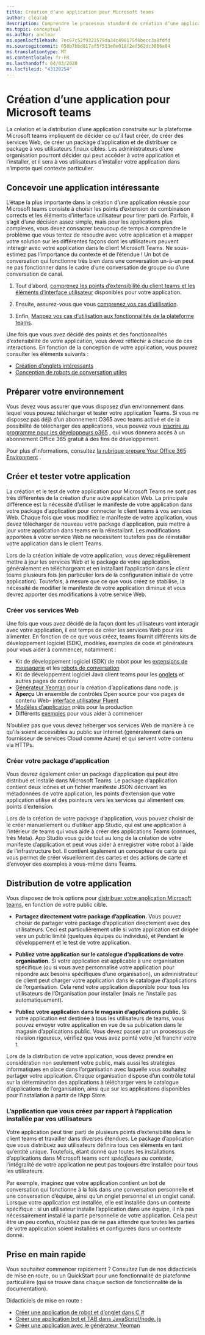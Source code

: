 ```yaml
---
title: Création d’une application pour Microsoft teams
author: clearab
description: Comprendre le processus standard de création d’une application pour Microsoft Teams.
ms.topic: conceptual
ms.author: anclear
ms.openlocfilehash: 7ec67c52f9321579da34c490175f6becc3a8fdfd
ms.sourcegitcommit: 058b7bbd817af5f513e0e018f2ef562dc3086a84
ms.translationtype: MT
ms.contentlocale: fr-FR
ms.lasthandoff: 04/03/2020
ms.locfileid: "43120254"
---
```

# <a name="building-an-app-for-microsoft-teams"></a>Création d’une application pour Microsoft teams

La création et la distribution d’une application construite sur la plateforme Microsoft teams impliquent de décider ce qu’il faut créer, de créer des services Web, de créer un package d’application et de distribuer ce package à vos utilisateurs finaux cibles. Les administrateurs d’une organisation pourront décider qui peut accéder à votre application et l’installer, et il sera à vos utilisateurs d’installer votre application dans n’importe quel contexte particulier.

## <a name="design-a-great-app"></a>Concevoir une application intéressante

L’étape la plus importante dans la création d’une application réussie pour Microsoft teams consiste à choisir les points d’extension de combinaison corrects et les éléments d’interface utilisateur pour tirer parti de. Parfois, il s’agit d’une décision assez simple, mais pour les applications plus complexes, vous devez consacrer beaucoup de temps à comprendre le problème que vous tentez de résoudre avec votre application et à mapper votre solution sur les différentes façons dont les utilisateurs peuvent interagir avec votre application dans le client Microsoft Teams. Ne sous-estimez pas l’importance du contexte et de l’étendue ! Un bot de conversation qui fonctionne très bien dans une conversation un-à-un peut ne pas fonctionner dans le cadre d’une conversation de groupe ou d’une conversation de canal.

1. Tout d’abord, [comprenez les points d’extensibilité du client teams et les éléments d’interface utilisateur](~/concepts/extensibility-points.md) disponibles pour votre application.

2. Ensuite, assurez-vous que vous [comprenez vos cas d’utilisation](~/concepts/design/understand-use-cases.md).

3. Enfin, [Mappez vos cas d’utilisation aux fonctionnalités de la plateforme teams](~/concepts/design/map-use-cases.md).

Une fois que vous avez décidé des points et des fonctionnalités d’extensibilité de votre application, vous devez réfléchir à chacune de ces interactions. En fonction de la conception de votre application, vous pouvez consulter les éléments suivants :

* [Création d’onglets intéressants](~/tabs/design/tabs.md)
* [Conception de robots de conversation utiles](~/bots/design/bots.md)

## <a name="prepare-your-environment"></a>Préparer votre environnement

Vous devez vous assurer que vous disposez d’un environnement dans lequel vous pouvez télécharger et tester votre application Teams. Si vous ne disposez pas déjà d’un abonnement O365 avec teams activé et de la possibilité de télécharger des applications, vous pouvez vous [inscrire au programme pour les développeurs o365](https://developer.microsoft.com/microsoft-365/dev-program) , qui vous donnera accès à un abonnement Office 365 gratuit à des fins de développement.

Pour plus d’informations, consultez [la rubrique prepare Your Office 365 Environment](~/concepts/build-and-test/prepare-your-o365-tenant.md) .

## <a name="build-and-test-your-app"></a>Créer et tester votre application

La création et le test de votre application pour Microsoft Teams ne sont pas très différentes de la création d’une autre application Web. La principale différence est la nécessité d’utiliser le manifeste de votre application dans votre package d’application pour connecter le client teams à vos services Web. Chaque fois que vous modifiez le manifeste de votre application, vous devez télécharger de nouveau votre package d’application, puis mettre à jour votre application dans teams en la réinstallant. Les modifications apportées à votre service Web ne nécessitent toutefois pas de réinstaller votre application dans le client Teams.

Lors de la création initiale de votre application, vous devez régulièrement mettre à jour les services Web et le package de votre application, généralement en téléchargeant et en installant l’application dans le client teams plusieurs fois (en particulier lors de la configuration initiale de votre application). Toutefois, à mesure que ce que vous créez se stabilise, la nécessité de modifier le manifeste de votre application diminue et vous devrez apporter des modifications à votre service Web.

### <a name="build-your-web-services"></a>Créer vos services Web

Une fois que vous avez décidé de la façon dont les utilisateurs vont interagir avec votre application, il est temps de créer les services Web pour les alimenter. En fonction de ce que vous créez, teams fournit différents kits de développement logiciel (SDK), modèles, exemples de code et générateurs pour vous aider à commencer, notamment :

* Kit de développement logiciel (SDK) de robot pour les [extensions de messagerie](~/messaging-extensions/what-are-messaging-extensions.md) et les [robots de conversation](~/bots/what-are-bots.md)
* Kit de développement logiciel Java client teams pour les [onglets](~/tabs/what-are-tabs.md) et autres pages de contenu
* [Générateur Yeoman](~/tutorials/get-started-yeoman.md) pour la création d’applications dans node. js
* **Aperçu** Un ensemble de contrôles Open source pour vos pages de contenu Web- [interface utilisateur Fluent](https://microsoft.github.io/fluent-ui-react/)
* [Modèles d’application](~/samples/app-templates.md) prêts pour la production
* Différents [exemples](~/samples/code-samples.md) pour vous aider à commencer

N’oubliez pas que vous devez héberger vos services Web de manière à ce qu’ils soient accessibles au public sur Internet (généralement dans un fournisseur de services Cloud comme Azure) et qui servent votre contenu via HTTPs.

### <a name="create-your-app-package"></a>Créer votre package d’application

Vous devrez également créer un package d’application qui peut être distribué et installé dans Microsoft Teams. Le package d’application contient deux icônes et un fichier manifeste JSON décrivant les métadonnées de votre application, les points d’extension que votre application utilise et des pointeurs vers les services qui alimentent ces points d’extension.

Lors de la création de votre package d’application, vous pouvez choisir de le créer manuellement ou d’utiliser app Studio, qui est une application à l’intérieur de teams qui vous aide à créer des applications Teams (connues, très Meta). App Studio vous guide tout au long de la création de votre manifeste d’application et peut vous aider à enregistrer votre robot à l’aide de l’infrastructure bot. Il contient également un concepteur de carte qui vous permet de créer visuellement des cartes et des actions de carte et d’envoyer des exemples à vous-même dans Teams.

## <a name="distributing-your-app"></a>Distribution de votre application

Vous disposez de trois options pour [distribuer votre application Microsoft teams](~/concepts/deploy-and-publish/apps-publish.md), en fonction de votre public cible.

* **Partagez directement votre package d’application.** Vous pouvez choisir de partager votre package d’application directement avec des utilisateurs. Ceci est particulièrement utile si votre application est dirigée vers un public limité (quelques équipes ou individus), et Pendant le développement et le test de votre application.
  
* **Publiez votre application sur le catalogue d’applications de votre organisation.** Si votre application est applicable à une organisation spécifique (ou si vous avez personnalisé votre application pour répondre aux besoins spécifiques d’une organisation), un administrateur de client peut charger votre application dans le catalogue d’applications de l’organisation. Cela rend votre application disponible pour tous les utilisateurs de l’Organisation pour installer (mais ne l’installe pas automatiquement).
  
* **Publiez votre application dans le magasin d’applications public.** Si votre application est destinée à tous les utilisateurs de teams, vous pouvez envoyer votre application en vue de sa publication dans le magasin d’applications public. Vous devez passer par un processus de révision rigoureux, vérifiez que vous avez pointé votre j’et franchir votre t.

Lors de la distribution de votre application, vous devez prendre en considération non seulement votre public, mais aussi les stratégies informatiques en place dans l’organisation avec laquelle vous souhaitez partager votre application. Chaque organisation dispose d’un contrôle total sur la détermination des applications à télécharger vers le catalogue d’applications de l’organisation, ainsi que sur les applications disponibles pour l’installation à partir de l’App Store.

### <a name="the-app-you-create-versus-the-app-your-users-install"></a>L’application que vous créez par rapport à l’application installée par vos utilisateurs

Votre application peut tirer parti de plusieurs points d’extensibilité dans le client teams et travailler dans diverses étendues. Le package d’application que vous distribuez aux utilisateurs définira tous ces éléments en tant qu’entité unique. Toutefois, étant donné que toutes les installations d’applications dans Microsoft teams sont *spécifiques au contexte*, l’intégralité de votre application ne peut pas toujours être installée pour tous les utilisateurs.

Par exemple, imaginez que votre application contient un bot de conversation qui fonctionne à la fois dans une conversation personnelle et une conversation d’équipe, ainsi qu’un onglet personnel et un onglet canal. Lorsque votre application est installée, elle est installée dans un contexte spécifique : si un utilisateur installe l’application dans une équipe, il n’a pas nécessairement installé la partie personnelle de votre application. Cela peut être un peu confus, n’oubliez pas de ne pas attendre que toutes les parties de votre application soient installées et configurées dans un contexte donné.

## <a name="get-started-quickly"></a>Prise en main rapide

Vous souhaitez commencer rapidement ? Consultez l’un de nos didacticiels de mise en route, ou un QuickStart pour une fonctionnalité de plateforme particulière (qui se trouve dans chaque section de fonctionnalité de la documentation).

Didacticiels de mise en route :

* [Créer une application de robot et d’onglet dans C #](~/tutorials/get-started-dotnet-app-studio.md)
* [Créer une application bot et TAB dans JavaScript/node. js](~/tutorials/get-started-nodejs-app-studio.md)
* [Créer une application avec le générateur Yeoman](~/tutorials/get-started-yeoman.md)
